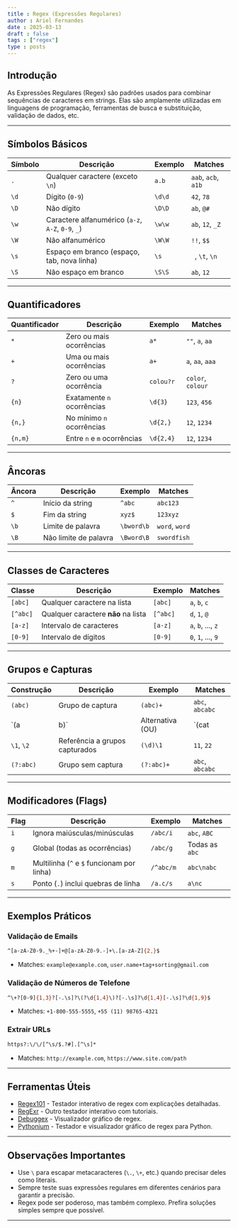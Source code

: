 ```yaml
---
title : Regex (Expressões Regulares)
author : Ariel Fernandes
date : 2025-03-13
draft : false
tags : ["regex"]
type : posts
---
```


## Introdução
As Expressões Regulares (Regex) são padrões usados para combinar sequências de caracteres em strings. Elas são amplamente utilizadas em linguagens de programação, ferramentas de busca e substituição, validação de dados, etc.

---

## Símbolos Básicos

| Símbolo   | Descrição                          | Exemplo               | Matches             |
|-----------|------------------------------------|-----------------------|---------------------|
| `.`       | Qualquer caractere (exceto `\n`)  | `a.b`                 | `aab`, `acb`, `a1b` |
| `\d`      | Dígito (`0-9`)                    | `\d\d`                | `42`, `78`          |
| `\D`      | Não dígito                        | `\D\D`                | `ab`, `@#`          |
| `\w`      | Caractere alfanumérico (`a-z`, `A-Z`, `0-9`, `_`) | `\w\w` | `ab`, `12`, `_Z`    |
| `\W`      | Não alfanumérico                  | `\W\W`                | `!!`, `$$`          |
| `\s`      | Espaço em branco (espaço, tab, nova linha) | `\s`     | ` `, `\t`, `\n`     |
| `\S`      | Não espaço em branco              | `\S\S`                | `ab`, `12`          |

---

## Quantificadores

| Quantificador | Descrição                            | Exemplo         | Matches           |
|---------------|--------------------------------------|-----------------|-------------------|
| `*`           | Zero ou mais ocorrências            | `a*`            | `""`, `a`, `aa`   |
| `+`           | Uma ou mais ocorrências             | `a+`            | `a`, `aa`, `aaa`  |
| `?`           | Zero ou uma ocorrência              | `colou?r`       | `color`, `colour` |
| `{n}`         | Exatamente `n` ocorrências          | `\d{3}`         | `123`, `456`      |
| `{n,}`        | No mínimo `n` ocorrências           | `\d{2,}`        | `12`, `1234`      |
| `{n,m}`       | Entre `n` e `m` ocorrências         | `\d{2,4}`       | `12`, `1234`      |

---

## Âncoras

| Âncora    | Descrição                            | Exemplo         | Matches           |
|-----------|--------------------------------------|-----------------|-------------------|
| `^`       | Início da string                    | `^abc`          | `abc123`          |
| `$`       | Fim da string                       | `xyz$`          | `123xyz`          |
| `\b`      | Limite de palavra                   | `\bword\b`      | `word`, ` word `  |
| `\B`      | Não limite de palavra               | `\Bword\B`      | `swordfish`       |

---

## Classes de Caracteres

| Classe         | Descrição                            | Exemplo         | Matches           |
|----------------|--------------------------------------|-----------------|-------------------|
| `[abc]`        | Qualquer caractere na lista         | `[abc]`         | `a`, `b`, `c`     |
| `[^abc]`       | Qualquer caractere **não** na lista | `[^abc]`        | `d`, `1`, `@`     |
| `[a-z]`        | Intervalo de caracteres             | `[a-z]`         | `a`, `b`, ..., `z`|
| `[0-9]`        | Intervalo de dígitos                | `[0-9]`         | `0`, `1`, ..., `9`|

---

## Grupos e Capturas

| Construção     | Descrição                            | Exemplo         | Matches           |
|----------------|--------------------------------------|-----------------|-------------------|
| `(abc)`        | Grupo de captura                    | `(abc)+`        | `abc`, `abcabc`   |
| `(a|b)`        | Alternativa (OU)                    | `(cat|dog)`     | `cat`, `dog`      |
| `\1`, `\2`     | Referência a grupos capturados      | `(\d)\1`        | `11`, `22`        |
| `(?:abc)`      | Grupo sem captura                   | `(?:abc)+`      | `abc`, `abcabc`   |

---

## Modificadores (Flags)

| Flag      | Descrição                            | Exemplo         | Matches           |
|-----------|--------------------------------------|-----------------|-------------------|
| `i`       | Ignora maiúsculas/minúsculas         | `/abc/i`        | `abc`, `ABC`      |
| `g`       | Global (todas as ocorrências)        | `/abc/g`        | Todas as `abc`    |
| `m`       | Multilinha (`^` e `$` funcionam por linha) | `/^abc/m` | `abc\nabc`        |
| `s`       | Ponto (`.`) inclui quebras de linha  | `/a.c/s`        | `a\nc`            |

---

## Exemplos Práticos

### Validação de Emails
```bash
^[a-zA-Z0-9._%+-]+@[a-zA-Z0-9.-]+\.[a-zA-Z]{2,}$
```
- Matches: `example@example.com`, `user.name+tag+sorting@gmail.com`

### Validação de Números de Telefone
```bash
^\+?[0-9]{1,3}?[-.\s]?\(?\d{1,4}\)?[-.\s]?\d{1,4}[-.\s]?\d{1,9}$
```
- Matches: `+1-800-555-5555`, `+55 (11) 98765-4321`

### Extrair URLs
```bash
https?:\/\/[^\s/$.?#].[^\s]*
```
- Matches: `http://example.com`, `https://www.site.com/path`

---

## Ferramentas Úteis

- [Regex101](https://regex101.com/) - Testador interativo de regex com explicações detalhadas.
- [RegExr](https://regexr.com/) - Outro testador interativo com tutoriais.
- [Debuggex](https://www.debuggex.com/) - Visualizador gráfico de regex.
- [Pythonium](https://pythonium.net/regex) - Testador e visualizador gráfico de regex para Python.

---

## Observações Importantes
- Use `\` para escapar metacaracteres (`\.`, `\+`, etc.) quando precisar deles como literais.
- Sempre teste suas expressões regulares em diferentes cenários para garantir a precisão.
- Regex pode ser poderoso, mas também complexo. Prefira soluções simples sempre que possível.

---
